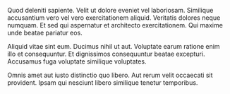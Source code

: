 Quod deleniti sapiente. Velit ut dolore eveniet vel laboriosam. Similique accusantium vero vel vero exercitationem aliquid. Veritatis dolores neque numquam. Et sed qui aspernatur et architecto exercitationem. Qui maxime unde beatae pariatur eos.
 Aliquid vitae sint eum. Ducimus nihil ut aut. Voluptate earum ratione enim illo et consequuntur. Et dignissimos consequuntur beatae excepturi. Accusamus fuga voluptate similique voluptates.
 Omnis amet aut iusto distinctio quo libero. Aut rerum velit occaecati sit provident. Ipsam qui nesciunt libero similique tenetur temporibus.